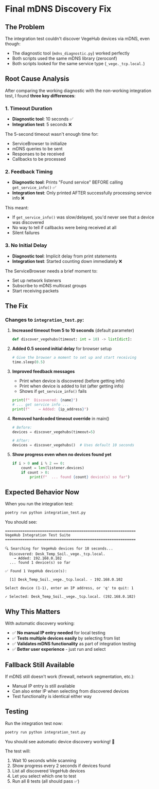 # Final mDNS Discovery Fix

## The Problem

The integration test couldn't discover VegeHub devices via mDNS, even though:
- The diagnostic tool (`mdns_diagnostic.py`) worked perfectly
- Both scripts used the same mDNS library (zeroconf)
- Both scripts looked for the same service type (`_vege._tcp.local.`)

## Root Cause Analysis

After comparing the working diagnostic with the non-working integration test, I found **three key differences**:

### 1. **Timeout Duration**
- **Diagnostic tool**: 10 seconds ✅
- **Integration test**: 5 seconds ❌

The 5-second timeout wasn't enough time for:
- ServiceBrowser to initialize
- mDNS queries to be sent
- Responses to be received
- Callbacks to be processed

### 2. **Feedback Timing**
- **Diagnostic tool**: Prints "Found service" BEFORE calling `get_service_info()` ✅
- **Integration test**: Only printed AFTER successfully processing service info ❌

This meant:
- If `get_service_info()` was slow/delayed, you'd never see that a device was discovered
- No way to tell if callbacks were being received at all
- Silent failures

### 3. **No Initial Delay**
- **Diagnostic tool**: Implicit delay from print statements
- **Integration test**: Started counting down immediately ❌

The ServiceBrowser needs a brief moment to:
- Set up network listeners
- Subscribe to mDNS multicast groups
- Start receiving packets

## The Fix

### Changes to `integration_test.py`:

1. **Increased timeout from 5 to 10 seconds** (default parameter)
   ```python
   def discover_vegehubs(timeout: int = 10) -> list[dict]:
   ```

2. **Added 0.5 second initial delay** for browser setup
   ```python
   # Give the browser a moment to set up and start receiving
   time.sleep(0.5)
   ```

3. **Improved feedback messages**
   - Print when device is discovered (before getting info)
   - Print when device is added to list (after getting info)
   - Shows if `get_service_info()` fails
   ```python
   print(f"  Discovered: {name}")
   # ... get service info ...
   print(f"    → Added: {ip_address}")
   ```

4. **Removed hardcoded timeout override** in main()
   ```python
   # Before:
   devices = discover_vegehubs(timeout=5)

   # After:
   devices = discover_vegehubs()  # Uses default 10 seconds
   ```

5. **Show progress even when no devices found yet**
   ```python
   if i > 0 and i % 2 == 0:
       count = len(listener.devices)
       if count > 0:
           print(f"  ... found {count} device(s) so far")
   ```

## Expected Behavior Now

When you run the integration test:

```bash
poetry run python integration_test.py
```

You should see:

```
============================================================
VegeHub Integration Test Suite
============================================================

🔍 Searching for VegeHub devices for 10 seconds...
  Discovered: Desk_Temp_Soil._vege._tcp.local.
    → Added: 192.168.0.102
  ... found 1 device(s) so far

✅ Found 1 VegeHub device(s):

  [1] Desk_Temp_Soil._vege._tcp.local. - 192.168.0.102

Select device (1-1), enter an IP address, or 'q' to quit: 1

✓ Selected: Desk_Temp_Soil._vege._tcp.local. (192.168.0.102)
```

## Why This Matters

With automatic discovery working:
- ✅ **No manual IP entry needed** for local testing
- ✅ **Tests multiple devices easily** by selecting from list
- ✅ **Validates mDNS functionality** as part of integration testing
- ✅ **Better user experience** - just run and select

## Fallback Still Available

If mDNS still doesn't work (firewall, network segmentation, etc.):
- Manual IP entry is still available
- Can also enter IP when selecting from discovered devices
- Test functionality is identical either way

## Testing

Run the integration test now:
```bash
poetry run python integration_test.py
```

You should see automatic device discovery working! 🎉

The test will:
1. Wait 10 seconds while scanning
2. Show progress every 2 seconds if devices found
3. List all discovered VegeHub devices
4. Let you select which one to test
5. Run all 8 tests (all should pass ✅)
